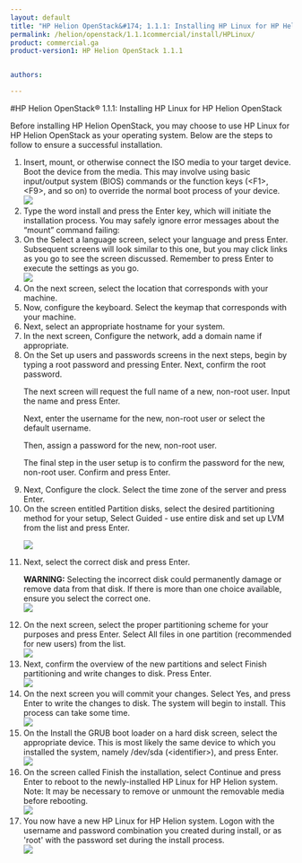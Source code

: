 ```yaml
---
layout: default
title: "HP Helion OpenStack&#174; 1.1.1: Installing HP Linux for HP Helion OpenStack"
permalink: /helion/openstack/1.1.1commercial/install/HPLinux/
product: commercial.ga
product-version1: HP Helion OpenStack 1.1.1


authors: 

---
```

<!--UNDER REVISION--> 


<script>

function PageRefresh {
onLoad="window.refresh"
}

PageRefresh();

</script>



#HP Helion OpenStack&#174; 1.1.1: Installing HP Linux for HP Helion OpenStack

Before installing HP Helion OpenStack, you may choose to use HP Linux for HP Helion OpenStack as your operating system. Below are the steps to follow to ensure a successful installation.

<ol><li>Insert, mount, or otherwise connect the  ISO media to your target device. Boot the device from the media. This may involve using basic input/output system (BIOS) commands or the function keys (&#60;F1&#62;, &#60;F9&#62;, and so on) to override the normal boot process of your device.
<br>
<img src="http://15.184.32.138/content/documentation/media/hplinux/start.png"> <br>
</li>
<li>
Type the word install and press the Enter key, which will initiate the installation process. You may safely ignore error messages about the “mount” command failing:
</li>

<li>On the Select a language screen, select your language and press Enter.  
Subsequent screens will look similar to this one, but you may click links as you go to see the screen discussed. Remember to press Enter to execute the settings as you go.

<br>
<img src="http://15.184.32.138/content/documentation/media/hplinux/language.png"><br>
</li>

<li>On the next screen, select the location that corresponds with your machine.
</li>

<li>Now,  configure the keyboard. Select the keymap that corresponds with your machine.
</li>

<li>Next, select an appropriate hostname for your system. </li>

<li>In the next screen, Configure the network, add a domain name if appropriate.
</li>

<li>On the Set up users and passwords screens in the next steps, begin by typing a root password and pressing Enter.  Next, confirm the root password. 

The next screen will request the full name of a new, non-root user. Input the name and press Enter.  

Next, enter the username for the new, non-root user or select the default username.
	  
Then, assign a password for the new, non-root user.
	  
The final step in the user setup is to confirm the password for the new, non-root user. Confirm and press Enter. 
</li>

<li>Next, Configure the clock. Select the time zone of the server and press Enter. 
</li>

<li>On the screen entitled Partition disks, select the desired partitioning method for your setup, Select Guided - use entire disk and set up LVM from the list and press Enter.

<img src="http://15.184.32.138/content/documentation/media/hplinux/partition1.png"> <br>
</li>

<li>Next, select the correct disk and press Enter.

**WARNING:** Selecting the incorrect disk could permanently damage or remove data from that disk. If there is more than one choice available, ensure you select the correct one.
<br>
<img src="http://15.184.32.138/content/documentation/media/hplinux/partition2.png"><br></li>

<li>On the next screen, select the proper partitioning scheme for your purposes and press Enter. Select All files in one partition (recommended for new users) from the list.
<br>
<img src="http://15.184.32.138/content/documentation/media/hplinux/partition3.png"><br>

</li>

<li>Next, confirm the overview of the new partitions and select Finish partitioning and write changes to disk. Press Enter.
<br>
<img src="http://15.184.32.138/content/documentation/media/hplinux/partition4.png"><br>
</li>

<li>On the next screen you will commit your changes. Select Yes, and press Enter to write the changes to disk. The system will begin to install. This process can take some time. 
<br>
<img src="http://15.184.32.138/content/documentation/media/hplinux/partition5.png"><br>

</li>

<li>On the Install the GRUB boot loader on a hard disk screen, select the appropriate device. This is most likely the same device to which you installed the system, namely /dev/sda (&#60;identifier&#62;), and press Enter.
<br>
<img src="http://15.184.32.138/content/documentation/media/hplinux/installGrub.png"><br>
</li>

<li>On the screen called Finish the installation, select Continue and press Enter to reboot to the newly-installed HP Linux for HP Helion system. 
Note: It may be necessary to remove or unmount the removable media before rebooting.
<br>
<img src="http://15.184.32.138/content/documentation/media/hplinux/finishInstall.png"><br>

</li>

<li>You now have a new HP Linux for HP Helion system. Logon with the username and password combination you created during install, or as 'root' with the password set during the install process. 
<br>
<img src="http://15.184.32.138/content/documentation/media/hplinux/done.png"><br>

</li>
</ol>
